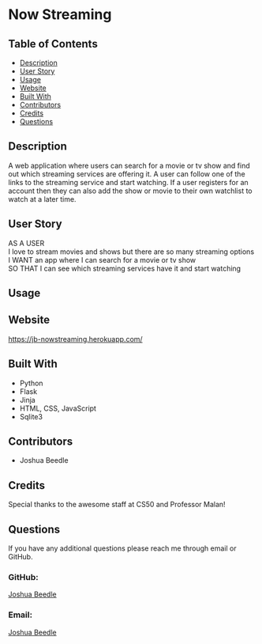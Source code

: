 # Now Streaming
## Table of Contents
* [Description](#description)
* [User Story](#user-story)
* [Usage](#usage)
* [Website](#website)
* [Built With](#built-with)
* [Contributors](#contributors)
* [Credits](#credits)
* [Questions](#questions)
## Description
A web application where users can search for a movie or tv show and find out which streaming services are offering it. A user can follow one of the links to the streaming service and start watching. If a user registers for an account then they can also add the show or movie to their own watchlist to watch at a later time.
## User Story
AS A USER </br>
I love to stream movies and shows but there are so many streaming options</br>
I WANT an app where I can search for a movie or tv show</br>
SO THAT I can see which streaming services have it and start watching

## Usage
<!-- ![Walkthrough](./public/images/fridge-friend-walkthrough.gif) -->

<!-- [Video Link](https://drive.google.com/file/d/1UJUaD_XzF-mi68LD6efGa-RT3N1JIy0q/view) -->
## Website
https://jb-nowstreaming.herokuapp.com/
## Built With
* Python
* Flask
* Jinja
* HTML, CSS, JavaScript
* Sqlite3
## Contributors
* Joshua Beedle
## Credits
Special thanks to the awesome staff at CS50 and Professor Malan!
## Questions
If you have any additional questions please reach me through email or GitHub.

### GitHub:

[Joshua Beedle](https://github.com/jbeedle19)

### Email:

[Joshua Beedle](mailto:josh.beedle@gmail.com)